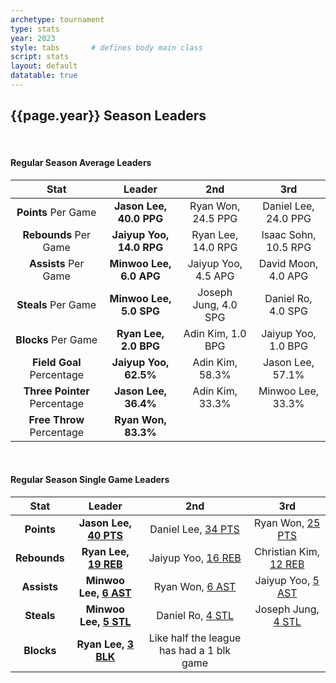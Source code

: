 ```yaml
---
archetype: tournament
type: stats
year: 2023
style: tabs       # defines body main class
script: stats
layout: default
datatable: true
---
```

<h2> {{page.year}} Season Leaders </h2>
<br>
<h4> Regular Season Average Leaders </h4>
<table class="display2">
  <colgroup>
      <col class="twenty"/>
      <col class="twenty"/>
      <col class="twenty"/>
      <col class="twenty"/>
  </colgroup>
  <thead style="text-align: center;">
    <tr>
        <th>Stat</th>
        <th>Leader</th>
        <th>2nd</th>
        <th>3rd</th>
    </tr>
  </thead>
  <tbody style="text-align: center;">
  	<tr>
      <td><b>Points</b> Per Game</td>
  		<td><b>Jason Lee, 40.0 PPG</b></td>
  		<td>Ryan Won, 24.5 PPG</td>
  		<td>Daniel Lee, 24.0 PPG</td>
  	</tr>
    <tr>
      <td><b>Rebounds</b> Per Game</td>
      <td><b>Jaiyup Yoo, 14.0 RPG</b></td>
      <td>Ryan Lee, 14.0 RPG</td>
      <td>Isaac Sohn, 10.5 RPG</td>
    </tr>
    <tr>
      <td><b>Assists</b> Per Game</td>
      <td><b>Minwoo Lee, 6.0 APG</b></td>
      <td>Jaiyup Yoo, 4.5 APG</td>
      <td>David Moon, 4.0 APG</td>
    </tr>
    <tr>
      <td><b>Steals</b> Per Game</td>
      <td><b>Minwoo Lee, 5.0 SPG</b></td>
      <td>Joseph Jung, 4.0 SPG</td>
      <td>Daniel Ro, 4.0 SPG</td>
    </tr>
    <tr>
      <td><b>Blocks</b> Per Game</td>
      <td><b>Ryan Lee, 2.0 BPG</b></td>
      <td>Adin Kim, 1.0 BPG</td>
      <td>Jaiyup Yoo, 1.0 BPG</td>
    </tr>
    <tr>
      <td><b>Field Goal</b> Percentage</td>
      <td><b>Jaiyup Yoo, 62.5%</b></td>
      <td>Adin Kim, 58.3%</td>
      <td>Jason Lee, 57.1%</td>
    </tr>
    <tr>
      <td><b>Three Pointer</b> Percentage</td>
      <td><b>Jason Lee, 36.4%</b></td>
      <td>Adin Kim, 33.3%</td>
      <td>Minwoo Lee, 33.3%</td>
    </tr>
    <tr>
      <td><b>Free Throw</b> Percentage</td>
      <td><b>Ryan Won, 83.3%</b></td>
      <td></td>
      <td></td>
    </tr>
  </tbody>
</table>
<br>
<h4> Regular Season Single Game Leaders </h4>
<table class="display2">
  <colgroup>
      <col class="twenty"/>
      <col class="twenty"/>
      <col class="twenty"/>
      <col class="twenty"/>
  </colgroup>
  <thead style="text-align: center;">
    <tr>
        <th>Stat</th>
        <th>Leader</th>
        <th>2nd</th>
        <th>3rd</th>
    </tr>
  </thead>
  <tbody style="text-align: center;">
    <tr>
      <td><b>Points</b></td>
      <td><b>Jason Lee, <a href="/2022/games/game2">40 PTS</a></b></td>
      <td>Daniel Lee, <a href="/2022/games/game2">34 PTS</a></td>
      <td>Ryan Won, <a href="/2022/games/game1">25 PTS</a></td>
    </tr>
    <tr>
      <td><b>Rebounds</b></td>
      <td><b>Ryan Lee, <a href="/2022/games/game1">19 REB</a></b></td>
      <td>Jaiyup Yoo, <a href="/2022/games/game3">16 REB</a></td>
      <td>Christian Kim, <a href="/2022/games/game2">12 REB</a></td>
    </tr>
    <tr>
      <td><b>Assists</b></td>
      <td><b>Minwoo Lee, <a href="/2022/games/game4">6 AST</a></b></td>
      <td>Ryan Won, <a href="/2022/games/game1">6 AST</a></td>
      <td>Jaiyup Yoo, <a href="/2022/games/game3">5 AST</a></td>
    </tr>
    <tr>
      <td><b>Steals</b></td>
      <td><b>Minwoo Lee, <a href="/2022/games/game4">5 STL</a></b></td>
      <td>Daniel Ro, <a href="/2022/games/game4">4 STL</a></td>
      <td>Joseph Jung, <a href="/2022/games/game2">4 STL</a></td>
    </tr>
    <tr>
      <td><b>Blocks</b></td>
      <td><b>Ryan Lee, <a href="/2022/games/game4">3 BLK</a></b></td>
      <td>Like half the league has had a 1 blk game</td>
      <td></td>
    </tr>
  </tbody>
</table>